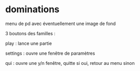 # dominations

menu de pd avec éventuellement une image de fond

3 boutons des familles :

play : lance une partie

settings : ouvre une fenêtre de paramètres

qui : ouvre une y/n fenêtre, quitte si oui, retour au menu sinon
